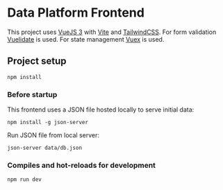 # Data Platform Frontend

This project uses [VueJS 3](https://vuejs.org/) with [Vite](https://vitejs.dev/) and [TailwindCSS](https://tailwindcss.com/).
For form validation [Vuelidate](https://vuelidate-next.netlify.app/) is used.
For state management [Vuex](https://vuex.vuejs.org/) is used.

## Project setup

    npm install

### Before startup
This frontend uses a JSON file hosted locally to serve initial data:

    npm install -g json-server

Run JSON file from local server:

    json-server data/db.json


### Compiles and hot-reloads for development

    npm run dev
